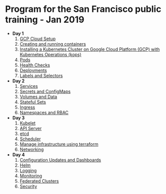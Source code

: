 Program for the San Francisco public training - Jan 2019
====================================================

* **Day 1**
    1. [GCP Cloud Setup](modules/gcp-get-started.md)
    1. [Creating and running containers](modules/containers.md)
    1. [Installing a Kubernetes Cluster on Google Cloud Platform (GCP) with Kubernetes Operations (kops)](modules/kops.md)
    1. [Pods](modules/pods.md)
    1. [Health Checks](modules/health.md)
    1. [Deployments](modules/deployments.md)
    1. [Labels and Selectors](modules/labels.md)
* **Day 2**
    1. [Services](modules/services.md)
    1. [Secrets and ConfigMaps](modules/secrets_and_config_maps.md)
    1. [Volumes and Data](modules/volumes.md)
    1. [Stateful Sets](modules/stateful_sets.md)
    1. [Ingress](modules/ingress.md)
    1. [Namespaces and RBAC](modules/namespaces.md)
* **Day 3**
    1. [Kubelet](modules/kubelet.md)
    1. [API Server](modules/api.md)
    1. [etcd](modules/etcd.md)
    1. [Scheduler](modules/scheduler.md)
    1. [Manage infrastructure using terraform](modules/infrastructure.md)
    1. [Networking](modules/networking.md)
* **Day 4**
    1. [Configuration Updates and Dashboards](modules/kops-deep-dive.md)
    1. [Helm](modules/helm.md)
    1. [Logging](modules/logging.md)
    1. [Monitoring](modules/monitoring.md)
    1. [Federated Clusters](modules/federation.md)
    1. [Security](modules/security.md)
